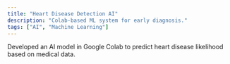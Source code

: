 ```yaml
---
title: "Heart Disease Detection AI"
description: "Colab-based ML system for early diagnosis."
tags: ["AI", "Machine Learning"]
---
```


Developed an AI model in Google Colab to predict heart disease likelihood based on medical data.